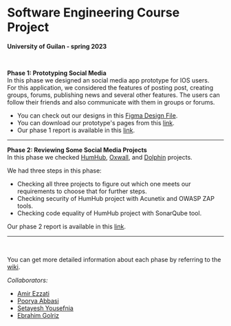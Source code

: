 # Software Engineering Course Project
**University of Guilan - spring 2023**
         
<br> 

**Phase 1: Prototyping Social Media**      
In this phase we designed an social media app prototype for IOS users.       
For this application, we considered the features of posting post, creating groups, forums, publishing news and several other features. The  users can follow their friends and also communicate with them in groups or forums.    
- You can check out our designs in this [Figma Design File](https://www.figma.com/file/DISw8Sr7Vf29dIoqPsnOx4/Software-Engingeering?node-id=0%3A1&t=VKr1hUstaSruKEIT-1).
- You can download our prototype's pages from this [link](https://github.com/amirezzati/SE/blob/main/Phase1%20%20-%20Prototyping%20Social%20Media/Pages.pdf).   
- Our phase 1 report is available in this [link](https://github.com/amirezzati/SE/blob/main/Phase1%20%20-%20Prototyping%20Social%20Media/SE%20-%20Phase%201%20report%20(2).pdf).
            
<hr>

**Phase 2: Reviewing Some Social Media Projects**      
In this phase we checked [HumHub](https://github.com/humhub/humhub), [Oxwall](https://github.com/oxwall/oxwall), and [Dolphin](https://github.com/boonex/dolphin.pro) projects.     

We had three steps in this phase: 
- Checking all three projects to figure out which one meets our requirements to choose that for further steps. 
- Checking security of HumHub project with Acunetix and OWASP ZAP tools.
- Checking code equality of HumHub project with SonarQube tool.

Our phase 2 report is available in this [link](https://github.com/amirezzati/SE/blob/main/Phase2%20-%20Review%20Some%20Social%20Media%20Apps/SE%20-%20Phase%202%20report.pdf).
      
<hr>     
<br>       

You can get more detailed information about each phase by referring to the [wiki](https://github.com/amirezzati/SE/wiki).

*Collaborators:*
- [Amir Ezzati](https://github.com/amirezzati)
- [Poorya Abbasi](https://github.com/poorya-abbasi)
- [Setayesh Yousefnia](https://github.com/codates)
- [Ebrahim Golriz](https://github.com/EbrahimGolriz)
